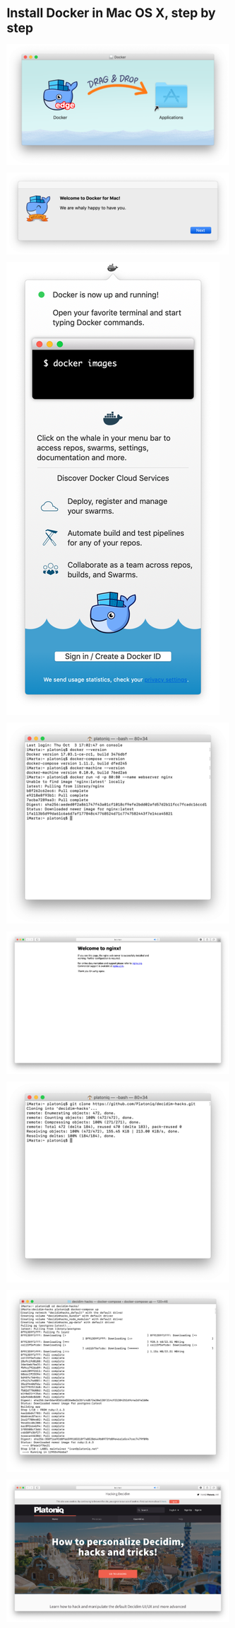 # Install Docker in Mac OS X, step by step

![](images/mac1.png)

![](images/mac2.png)

![](images/mac3.png)

![](images/mac4.png)

![](images/mac5.png)

![](images/mac6.png)

![](images/mac7.png)

![](images/mac8.png)

